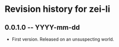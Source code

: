# Revision history for zei-li

## 0.0.1.0 -- YYYY-mm-dd

* First version. Released on an unsuspecting world.
